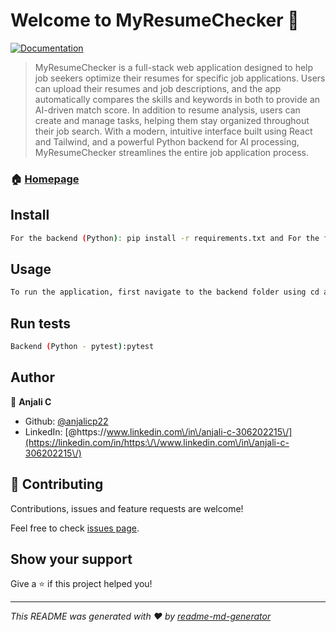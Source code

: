# Welcome to MyResumeChecker 👋
[![Documentation](https://img.shields.io/badge/documentation-yes-brightgreen.svg)](https://github.com/anjalicp22/MyResumeChecker)

> MyResumeChecker is a full-stack web application designed to help job seekers optimize their resumes for specific job applications. Users can upload their resumes and job descriptions, and the app automatically compares the skills and keywords in both to provide an AI-driven match score. In addition to resume analysis, users can create and manage tasks, helping them stay organized throughout their job search. With a modern, intuitive interface built using React and Tailwind, and a powerful Python backend for AI processing, MyResumeChecker streamlines the entire job application process.

### 🏠 [Homepage](https://github.com/anjalicp22/MyResumeChecker)

## Install

```sh
For the backend (Python): pip install -r requirements.txt and For the frontend (React + Tailwind):npm install
```

## Usage

```sh
To run the application, first navigate to the backend folder using cd ai_service, activate the Python virtual environment with my_env\Scripts\activate, and start the FastAPI server using uvicorn main:app --reload --host 0.0.0.0 --port 8000 (backend runs on http://localhost:8000). Then, start the Node.js server by running cd server and node server.js. Finally, launch the React frontend by going to cd client and executing npm start (frontend runs on http://localhost:3000).
```

## Run tests

```sh
Backend (Python - pytest):pytest
```

## Author

👤 **Anjali C**

* Github: [@anjalicp22](https://github.com/anjalicp22)
* LinkedIn: [@https:\/\/www.linkedin.com\/in\/anjali-c-306202215\/](https://linkedin.com/in/https:\/\/www.linkedin.com\/in\/anjali-c-306202215\/)

## 🤝 Contributing

Contributions, issues and feature requests are welcome!

Feel free to check [issues page](https://github.com/anjalicp22/MyResumeChecker/issues). 

## Show your support

Give a ⭐️ if this project helped you!


***
_This README was generated with ❤️ by [readme-md-generator](https://github.com/kefranabg/readme-md-generator)_